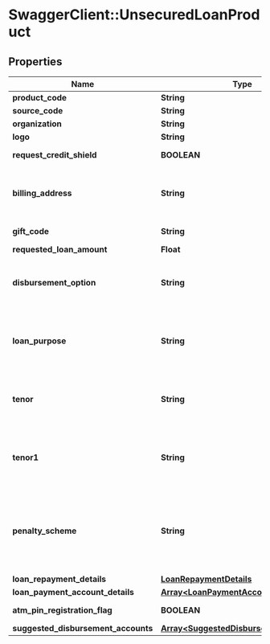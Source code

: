 # SwaggerClient::UnsecuredLoanProduct

## Properties
Name | Type | Description | Notes
------------ | ------------- | ------------- | -------------
**product_code** | **String** | A unique code that identifies the product | 
**source_code** | **String** | A source code to identify the product | 
**organization** | **String** | Card issuing Organisation code | 
**logo** | **String** | Product logo to identify the product | 
**request_credit_shield** | **BOOLEAN** | Insurance enrolment for outstanding balance on the card. Valid values: true and false | [optional] 
**billing_address** | **String** | Billing address of applicant. This is a reference data field. Please use /v1/utilities/referenceData/{addressType} resource to get valid value of this field with description. | [optional] 
**gift_code** | **String** | A  unique code that identifies the gift offered along with the product | [optional] 
**requested_loan_amount** | **Float** | Requested loan amount | [optional] 
**disbursement_option** | **String** | Provide the list of the options available to receive the disbursement of loan amount. Please use /v1/utilities/referenceData/{disbursementOption} resource to get valid value of this field with description. | [optional] 
**loan_purpose** | **String** | This field is to indicate the purpose of loan. This is a reference data field.This is a reference data field. Please use /v1/utilities/referenceData/{loanPurpose} resource to get valid value of this field with description. | [optional] 
**tenor** | **String** | Tenure of loan. This is a reference data field. Please use /v1/utilities/referenceData/{tenor} resource to get valid value of this field with description. You can use tenor field name as the referenceCode parameter to retrieve the values. | [optional] 
**tenor1** | **String** | This refers to the number of months of the 1st tenor. For Tiered-rate UPL , customer enjoys/ endure lower/ higher rate in the first few months.This is a reference data field. Please use /v1/utilities/referenceData/{tenor} resource to get valid value of this field with description.  | [optional] 
**penalty_scheme** | **String** | This field is used to determine the penalty that will be applied to customer who do early principal repayment/loan closure.It is to be selected by the customer. This is a reference data field. Please use /v1/utilities/referenceData/{penaltyScheme} resource to get valid value of this field with description. | [optional] 
**loan_repayment_details** | [**LoanRepaymentDetails**](LoanRepaymentDetails.md) |  | [optional] 
**loan_payment_account_details** | [**Array&lt;LoanPaymentAccountDetails&gt;**](LoanPaymentAccountDetails.md) |  | [optional] 
**atm_pin_registration_flag** | **BOOLEAN** | Flag to indicate if ATM PIN for the card is registered already by customer. | [optional] 
**suggested_disbursement_accounts** | [**Array&lt;SuggestedDisbursementAccount&gt;**](SuggestedDisbursementAccount.md) |  | [optional] 

